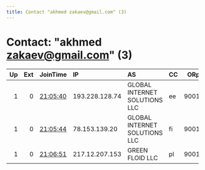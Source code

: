 ```yaml
---
title: Contact "akhmed zakaev@gmail.com" (3)
---
```


# Contact: "akhmed zakaev@gmail.com" (3)

|   Up |   Ext | JoinTime                                                                                              | IP             | AS                            | CC   |   ORp |   Dirp | OS    | Version   | Nickname          |   eFamMembers |
|-----:|------:|:------------------------------------------------------------------------------------------------------|:---------------|:------------------------------|:-----|------:|-------:|:------|:----------|:------------------|--------------:|
|    1 |     0 | [21:05:40](https://nusenu.github.io/OrNetStats/w/relay/1745AB2F0908C4939CD5318C7B4F7C543C462172.html) | 193.228.128.74 | GLOBAL INTERNET SOLUTIONS LLC | ee   |  9001 |      0 | Linux | 0.4.5.16  | MEGA8888relays    |             1 |
|    1 |     0 | [21:05:44](https://nusenu.github.io/OrNetStats/w/relay/B037140BB9B7D2261D4863DB683B505AAF45DE55.html) | 78.153.139.20  | GLOBAL INTERNET SOLUTIONS LLC | fi   |  9001 |      0 | Linux | 0.4.5.16  | MEG9Arelays       |             1 |
|    1 |     0 | [21:06:51](https://nusenu.github.io/OrNetStats/w/relay/0E7B3CEDE772B4B1081BFF7875EAB68F1E067301.html) | 217.12.207.153 | GREEN FLOID LLC               | pl   |  9001 |      0 | Linux | 0.4.5.16  | MEGA1234567relays |             1 |
